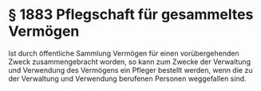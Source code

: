 # § 1883 Pflegschaft für gesammeltes Vermögen
Ist durch öffentliche Sammlung Vermögen für einen vorübergehenden Zweck zusammengebracht worden, so kann zum Zwecke der Verwaltung und Verwendung des Vermögens ein Pfleger bestellt werden, wenn die zu der Verwaltung und Verwendung berufenen Personen weggefallen sind.